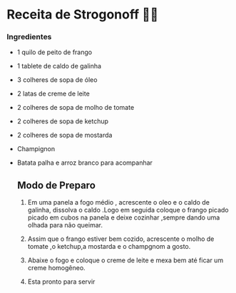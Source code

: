 #  Receita de Strogonoff :man_cook:

###  Ingredientes

- 1 quilo de peito de frango

- 1 tablete de caldo de galinha

- 3 colheres de sopa de óleo 

- 2 latas de creme de leite

- 2 colheres de sopa de molho de  tomate 

- 2 colheres de sopa de ketchup

- 2 colheres de sopa de mostarda

- Champignon

- Batata palha e arroz branco para acompanhar

  ##  Modo de Preparo

  1.  Em uma panela a fogo médio , acrescente o oleo e o caldo de galinha, dissolva o caldo .Logo em seguida coloque o frango picado picado em cubos na panela e deixe cozinhar ,sempre dando uma olhada para não queimar.

  2. Assim que o frango estiver bem cozido, acrescente o molho de tomate ,o ketchup,a mostarda e o champgnom a gosto.

  3. Abaixe o fogo e coloque o creme de leite e mexa bem até ficar um creme homogêneo.

  4. Esta pronto para servir

     

  

  

  

  



